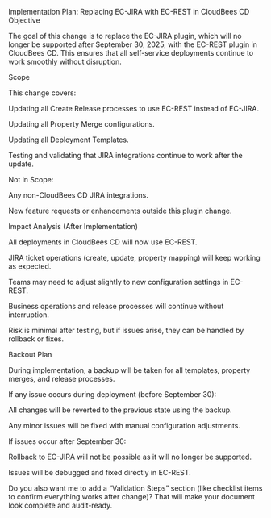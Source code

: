 Implementation Plan: Replacing EC-JIRA with EC-REST in CloudBees CD
Objective

The goal of this change is to replace the EC-JIRA plugin, which will no longer be supported after September 30, 2025, with the EC-REST plugin in CloudBees CD. This ensures that all self-service deployments continue to work smoothly without disruption.

Scope

This change covers:

Updating all Create Release processes to use EC-REST instead of EC-JIRA.

Updating all Property Merge configurations.

Updating all Deployment Templates.

Testing and validating that JIRA integrations continue to work after the update.

Not in Scope:

Any non-CloudBees CD JIRA integrations.

New feature requests or enhancements outside this plugin change.

Impact Analysis (After Implementation)

All deployments in CloudBees CD will now use EC-REST.

JIRA ticket operations (create, update, property mapping) will keep working as expected.

Teams may need to adjust slightly to new configuration settings in EC-REST.

Business operations and release processes will continue without interruption.

Risk is minimal after testing, but if issues arise, they can be handled by rollback or fixes.

Backout Plan

During implementation, a backup will be taken for all templates, property merges, and release processes.

If any issue occurs during deployment (before September 30):

All changes will be reverted to the previous state using the backup.

Any minor issues will be fixed with manual configuration adjustments.

If issues occur after September 30:

Rollback to EC-JIRA will not be possible as it will no longer be supported.

Issues will be debugged and fixed directly in EC-REST.

Do you also want me to add a “Validation Steps” section (like checklist items to confirm everything works after change)? That will make your document look complete and audit-ready.
